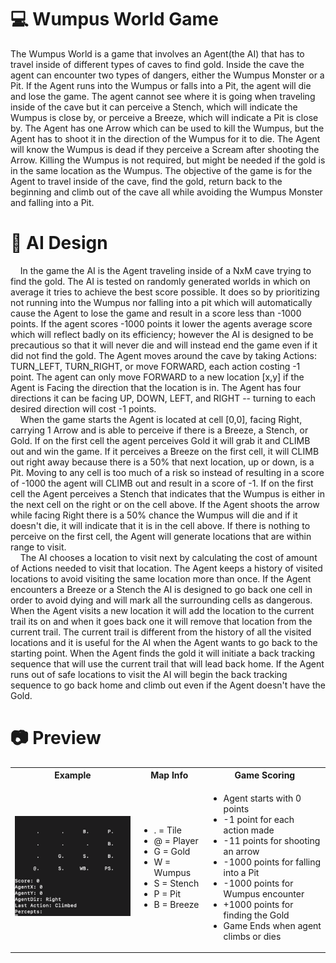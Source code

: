 # :computer: Wumpus World Game
The Wumpus World is a game that involves an Agent(the AI) that has to travel inside of different types of caves to find gold. Inside the cave the agent can encounter two types of
dangers, either the Wumpus Monster or a Pit. If the Agent runs into the Wumpus or falls into a Pit, the agent will die and lose the game. The agent cannot see 
where it is going when traveling inside of the cave but it can perceive a Stench, which will indicate the Wumpus is close by, or perceive a Breeze, which will indicate
a Pit is close by. The Agent has one Arrow which can be used to kill the Wumpus, but the Agent has to shoot it in the direction of the Wumpus for it to die.
The Agent will know the Wumpus is dead if they perceive a Scream after shooting the Arrow. Killing the Wumpus is not required, but might be needed if the gold is
in the same location as the Wumpus. The objective of the game is for the Agent to travel inside of the cave, find the gold, return back to the beginning and climb
out of the cave all while avoiding the Wumpus Monster and falling into a Pit.

# :pencil: AI Design
&nbsp;&nbsp;&nbsp;&nbsp;In the game the AI is the Agent traveling inside of a NxM cave trying to find the gold. The AI is tested on randomly generated worlds in which on average it 
tries to achieve the best score possible. It does so by prioritizing not running into the Wumpus nor falling into a pit which will automatically cause
the Agent to lose the game and result in a score less than -1000 points. If the agent scores -1000 points it lower the agents average score which will reflect
badly on its efficiency; however the AI is designed to be precautious so that it will never die and will instead end the game even if it did not find the gold. 
The Agent moves around the cave by taking Actions: TURN_LEFT, TURN_RIGHT, or move FORWARD, each action costing -1 point. The agent can only move FORWARD to a 
new location [x,y] if the Agent is Facing the direction that the location is in. The Agent has four directions it can be facing UP, DOWN, LEFT, and RIGHT -- 
turning to each desired direction will cost -1 points. <br>
&nbsp;&nbsp;&nbsp;&nbsp;When the game starts the Agent is located at cell [0,0], facing Right, carrying 1 Arrow and is able to perceive
if there is a Breeze, a Stench, or Gold. If on the first cell the agent perceives Gold it will grab it and CLIMB out and win the game. If it perceives a Breeze on 
the first cell, it will CLIMB out right away because there is a 50% that next location, up or down, is a Pit. Moving to any cell is too much of a risk so instead 
of resulting in a score of -1000 the agent will CLIMB out and result in a score of -1. If on the first cell the Agent perceives a Stench that indicates that the 
Wumpus is
either in the next cell on the right or on the cell above. If the Agent shoots the arrow while facing Right there is a 50% chance the Wumpus will die and if it 
doesn't die, it will indicate that it is in the cell above. If there is nothing to perceive on the first cell, the Agent will generate locations that
are within range to visit.<br>
&nbsp;&nbsp;&nbsp;&nbsp;The AI chooses a location to visit next by calculating the cost of amount of Actions needed to visit that location. The Agent keeps 
a history of visited locations to avoid visiting the same location more than once. If the Agent encounters a Breeze or a Stench the AI is designed to go back one 
cell in order to avoid dying and will mark all the surrounding cells as dangerous. When the Agent visits a new location it will add the location to the current
trail its on and when it goes back one it will remove that location from the current trail. The current trail is different from the history of all the 
visited locations and it is useful for the AI when the Agent wants to go back to the starting point. When the Agent finds the gold it will initiate a back tracking 
sequence that will use the current trail that will lead back home. If the Agent runs out of safe locations to visit the AI will begin the back tracking sequence
to go back home and climb out even if the Agent doesn't have the Gold.
</div>


# :camera: Preview
<table>
  <tbody>
    <tr>
      <th align="center">Example</th>
      <th align="center">Map Info</th>
      <th align="center">Game Scoring</th>
    </tr>
    <tr>
      <td><img src="images/animation.gif" alt="Italian Trulli"></td>
      <td>
        <ul>
          <li>.   = Tile</li>
          <li>@ = Player</li>
          <li>G = Gold</li>
          <li>W = Wumpus</li>
          <li>S = Stench</li>
          <li>P = Pit</li>
          <li>B = Breeze</li>
        </ul>
      </td>
      <td>
        <ul>
          <li> Agent starts with 0 points </li>
          <li> -1 point for each action made </li>
          <li> -11 points for shooting an arrow </li>
          <li>-1000 points for falling into a Pit </li>
          <li>-1000 points for Wumpus encounter</li>
          <li>+1000 points for finding the Gold</li>
          <li>Game Ends when agent climbs or dies</li>
        </ul>
      </td>
    </tr>
  </tbody>
</table>
